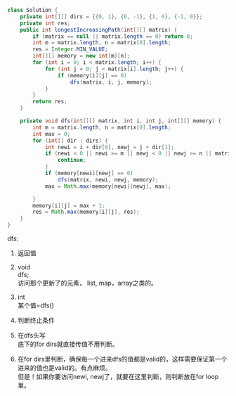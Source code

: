 ```java
class Solution {
    private int[][] dirs = {{0, 1}, {0, -1}, {1, 0}, {-1, 0}};
    private int res;
    public int longestIncreasingPath(int[][] matrix) {
        if (matrix == null || matrix.length == 0) return 0;
        int m = matrix.length, n = matrix[0].length;
        res = Integer.MIN_VALUE;
        int[][] memory = new int[m][n];
        for (int i = 0; i < matrix.length; i++) {
            for (int j = 0; j < matrix[i].length; j++) {
                if (memory[i][j] == 0)
                    dfs(matrix, i, j, memory);
            }
        }
        return res;
    }

    private void dfs(int[][] matrix, int i, int j, int[][] memory) {
        int m = matrix.length, n = matrix[0].length;
        int max = 0;
        for (int[] dir : dirs) {
            int newi = i + dir[0], newj = j + dir[1];
            if (newi < 0 || newi >= m || newj < 0 || newj >= n || matrix[i][j] >= matrix[newi][newj]) {
                continue;
            }
            if (memory[newi][newj] == 0)
                dfs(matrix, newi, newj, memory);
            max = Math.max(memory[newi][newj], max);

        }
        memory[i][j] = max + 1;
        res = Math.max(memory[i][j], res);
    }
}
```

dfs:
1. 返回值

  1. void  
  dfs;  
  访问那个更新了的元素， list, map，array之类的。
  2. int  
  某个值=dfs()
2. 判断终止条件

  1. 在dfs头写  
  底下的for dirs就直接传值不用判断。
  2. 在for dirs里判断，确保每一个进来dfs的值都是valid的，这样需要保证第一个进来的值也是valid的。有点麻烦。  
  但是！如果你要访问newi, newj了，就要在这里判断，则判断放在for loop里。
